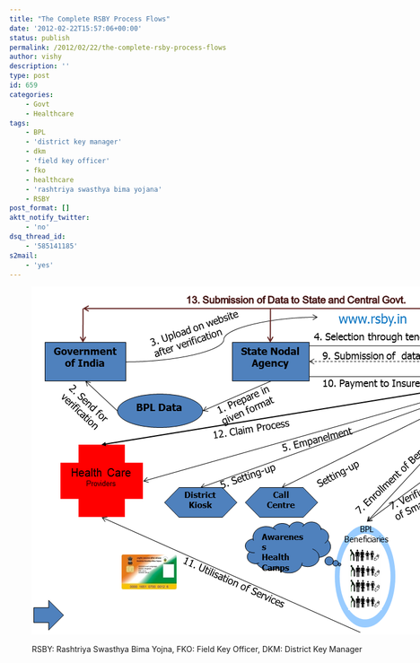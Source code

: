 ```yaml
---
title: "The Complete RSBY Process Flows"
date: '2012-02-22T15:57:06+00:00'
status: publish
permalink: /2012/02/22/the-complete-rsby-process-flows
author: vishy
description: ''
type: post
id: 659
categories:
    - Govt
    - Healthcare
tags:
    - BPL
    - 'district key manager'
    - dkm
    - 'field key officer'
    - fko
    - healthcare
    - 'rashtriya swasthya bima yojana'
    - RSBY
post_format: []
aktt_notify_twitter:
    - 'no'
dsq_thread_id:
    - '585141185'
s2mail:
    - 'yes'
---
```

<figure aria-describedby="caption-attachment-660" class="wp-caption aligncenter" id="attachment_660" style="width: 906px">

[![](../../../../uploads/2012/02/rsby_complete_flow.png "rsby_complete_flow")](../../../../uploads/2012/02/rsby_complete_flow.png)<figcaption class="wp-caption-text" id="caption-attachment-660">RSBY: Rashtriya Swasthya Bima Yojna, FKO: Field Key Officer, DKM: District Key Manager</figcaption></figure>